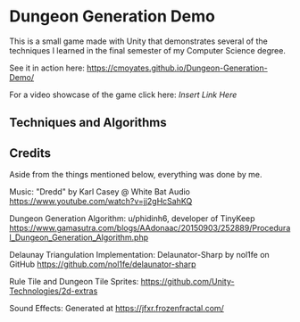 # Dungeon Generation Demo

This is a small game made with Unity that demonstrates several of the techniques I learned in the final semester of my Computer Science degree.

See it in action here: https://cmoyates.github.io/Dungeon-Generation-Demo/

For a video showcase of the game click here: *Insert Link Here*

## Techniques and Algorithms


## Credits
Aside from the things mentioned below, everything was done by me.

Music: "Dredd"  by Karl Casey @ White Bat Audio https://www.youtube.com/watch?v=jj2gHcSahKQ

Dungeon Generation Algorithm: u/phidinh6, developer of TinyKeep https://www.gamasutra.com/blogs/AAdonaac/20150903/252889/Procedural_Dungeon_Generation_Algorithm.php

Delaunay Triangulation Implementation: Delaunator-Sharp by nol1fe on GitHub https://github.com/nol1fe/delaunator-sharp

Rule Tile and Dungeon Tile Sprites: https://github.com/Unity-Technologies/2d-extras

Sound Effects: Generated at https://jfxr.frozenfractal.com/
